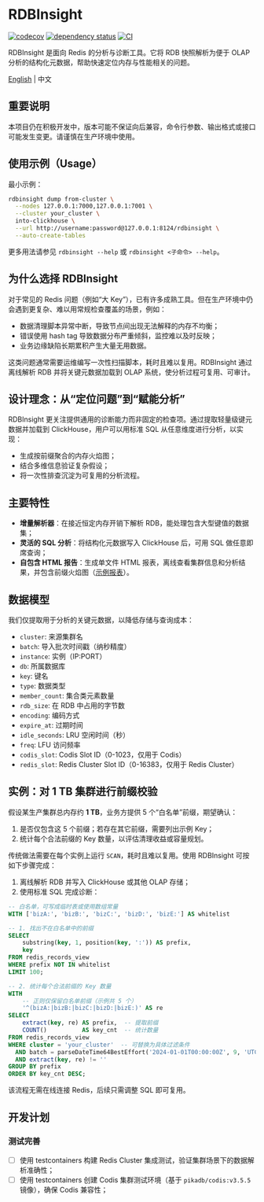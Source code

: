# RDBInsight

[![codecov](https://codecov.io/gh/DCjanus/rdbinsight/graph/badge.svg?token=KXVIGig53g)](https://codecov.io/gh/DCjanus/rdbinsight)
[![dependency status](https://deps.rs/repo/github/dcjanus/rdbinsight/status.svg)](https://deps.rs/repo/github/dcjanus/rdbinsight)
[![CI](https://github.com/DCjanus/rdbinsight/actions/workflows/ci.yml/badge.svg)](https://github.com/DCjanus/rdbinsight/actions/workflows/ci.yml)

RDBInsight 是面向 Redis 的分析与诊断工具。它将 RDB 快照解析为便于 OLAP 分析的结构化元数据，帮助快速定位内存与性能相关的问题。

[English](README.md) | 中文

## 重要说明

本项目仍在积极开发中，版本可能不保证向后兼容，命令行参数、输出格式或接口可能发生变更。请谨慎在生产环境中使用。

## 使用示例（Usage）

最小示例：

```bash
rdbinsight dump from-cluster \
  --nodes 127.0.0.1:7000,127.0.0.1:7001 \
  --cluster your_cluster \
  into-clickhouse \
  --url http://username:password@127.0.0.1:8124/rdbinsight \
  --auto-create-tables
```

更多用法请参见 `rdbinsight --help` 或 `rdbinsight <子命令> --help`。

## 为什么选择 RDBInsight

对于常见的 Redis 问题（例如“大 Key”），已有许多成熟工具。但在生产环境中仍会遇到更复杂、难以用常规检查覆盖的场景，例如：

- 数据清理脚本异常中断，导致节点间出现无法解释的内存不均衡；
- 错误使用 hash tag 导致数据分布严重倾斜，监控难以及时反映；
- 业务边缘缺陷长期累积产生大量无用数据。

这类问题通常需要运维编写一次性扫描脚本，耗时且难以复用。RDBInsight 通过离线解析 RDB 并将关键元数据加载到 OLAP 系统，使分析过程可复用、可审计。

## 设计理念：从“定位问题”到“赋能分析”

RDBInsight 更关注提供通用的诊断能力而非固定的检查项。通过提取轻量级键元数据并加载到 ClickHouse，用户可以用标准 SQL 从任意维度进行分析，以实现：

- 生成按前缀聚合的内存火焰图；
- 结合多维信息验证复杂假设；
- 将一次性排查沉淀为可复用的分析流程。

## 主要特性

- **增量解析器**：在接近恒定内存开销下解析 RDB，能处理包含大型键值的数据集；
- **灵活的 SQL 分析**：将结构化元数据写入 ClickHouse 后，可用 SQL 做任意即席查询；
- **自包含 HTML 报告**：生成单文件 HTML 报表，离线查看集群信息和分析结果，并包含前缀火焰图（[示例报表](https://dcjanus.github.io/rdbinsight/)）。

## 数据模型

我们仅提取用于分析的关键元数据，以降低存储与查询成本：

- `cluster`: 来源集群名
- `batch`: 导入批次时间戳（纳秒精度）
- `instance`: 实例（IP:PORT）
- `db`: 所属数据库
- `key`: 键名
- `type`: 数据类型
- `member_count`: 集合类元素数量
- `rdb_size`: 在 RDB 中占用的字节数
- `encoding`: 编码方式
- `expire_at`: 过期时间
- `idle_seconds`: LRU 空闲时间（秒）
- `freq`: LFU 访问频率
- `codis_slot`: Codis Slot ID（0-1023，仅用于 Codis）
- `redis_slot`: Redis Cluster Slot ID（0-16383，仅用于 Redis Cluster）

## 实例：对 1 TB 集群进行前缀校验

假设某生产集群总内存约 **1 TB**，业务方提供 5 个“白名单”前缀，期望确认：

1. 是否仅包含这 5 个前缀；若存在其它前缀，需要列出示例 Key；
2. 统计每个合法前缀的 Key 数量，以评估清理收益或容量规划。

传统做法需要在每个实例上运行 `SCAN`，耗时且难以复用。使用 RDBInsight 可按如下步骤完成：

1. 离线解析 RDB 并写入 ClickHouse 或其他 OLAP 存储；
2. 使用标准 SQL 完成诊断：

```sql
-- 白名单，可写成临时表或使用数组常量
WITH ['bizA:', 'bizB:', 'bizC:', 'bizD:', 'bizE:'] AS whitelist

-- 1. 找出不在白名单中的前缀
SELECT
    substring(key, 1, position(key, ':')) AS prefix,
    key
FROM redis_records_view
WHERE prefix NOT IN whitelist
LIMIT 100;

-- 2. 统计每个合法前缀的 Key 数量
WITH
    -- 正则仅保留白名单前缀（示例共 5 个）
    '^(bizA:|bizB:|bizC:|bizD:|bizE:)' AS re
SELECT
    extract(key, re) AS prefix,  -- 提取前缀
    COUNT()          AS key_cnt  -- 统计数量
FROM redis_records_view
WHERE cluster = 'your_cluster'  -- 可替换为具体过滤条件
  AND batch = parseDateTime64BestEffort('2024-01-01T00:00:00Z', 9, 'UTC') -- 指定批次
  AND extract(key, re) != ''
GROUP BY prefix
ORDER BY key_cnt DESC;
```

该流程无需在线连接 Redis，后续只需调整 SQL 即可复用。

## 开发计划

### 测试完善

- [ ] 使用 testcontainers 构建 Redis Cluster 集成测试，验证集群场景下的数据解析准确性；
- [ ] 使用 testcontainers 创建 Codis 集群测试环境（基于 `pikadb/codis:v3.5.5` 镜像），确保 Codis 兼容性；
